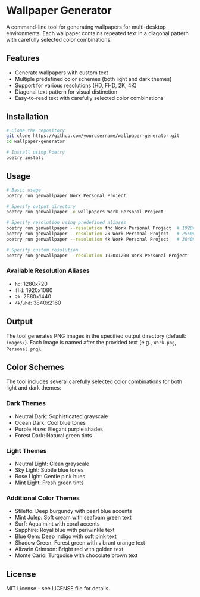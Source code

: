# Wallpaper Generator

A command-line tool for generating wallpapers for multi-desktop environments. Each wallpaper contains repeated text in a diagonal pattern with carefully selected color combinations.

## Features

- Generate wallpapers with custom text
- Multiple predefined color schemes (both light and dark themes)
- Support for various resolutions (HD, FHD, 2K, 4K)
- Diagonal text pattern for visual distinction
- Easy-to-read text with carefully selected color combinations

## Installation

```bash
# Clone the repository
git clone https://github.com/yourusername/wallpaper-generator.git
cd wallpaper-generator

# Install using Poetry
poetry install
```

## Usage

```bash
# Basic usage
poetry run genwallpaper Work Personal Project

# Specify output directory
poetry run genwallpaper -o wallpapers Work Personal Project

# Specify resolution using predefined aliases
poetry run genwallpaper --resolution fhd Work Personal Project  # 1920x1080
poetry run genwallpaper --resolution 2k Work Personal Project   # 2560x1440
poetry run genwallpaper --resolution 4k Work Personal Project   # 3840x2160

# Specify custom resolution
poetry run genwallpaper --resolution 1920x1200 Work Personal Project
```

### Available Resolution Aliases

- `hd`: 1280x720
- `fhd`: 1920x1080
- `2k`: 2560x1440
- `4k`/`uhd`: 3840x2160

## Output

The tool generates PNG images in the specified output directory (default: `images/`). Each image is named after the provided text (e.g., `Work.png`, `Personal.png`).

## Color Schemes

The tool includes several carefully selected color combinations for both light and dark themes:

### Dark Themes
- Neutral Dark: Sophisticated grayscale
- Ocean Dark: Cool blue tones
- Purple Haze: Elegant purple shades
- Forest Dark: Natural green tints

### Light Themes
- Neutral Light: Clean grayscale
- Sky Light: Subtle blue tones
- Rose Light: Gentle pink hues
- Mint Light: Fresh green tints

### Additional Color Themes
- Stiletto: Deep burgundy with pearl blue accents
- Mint Julep: Soft cream with seafoam green text
- Surf: Aqua mint with coral accents
- Sapphire: Royal blue with periwinkle text
- Blue Gem: Deep indigo with soft pink text
- Shadow Green: Forest green with vibrant orange text
- Alizarin Crimson: Bright red with golden text
- Monte Carlo: Turquoise with chocolate brown text

## License

MIT License - see LICENSE file for details.

